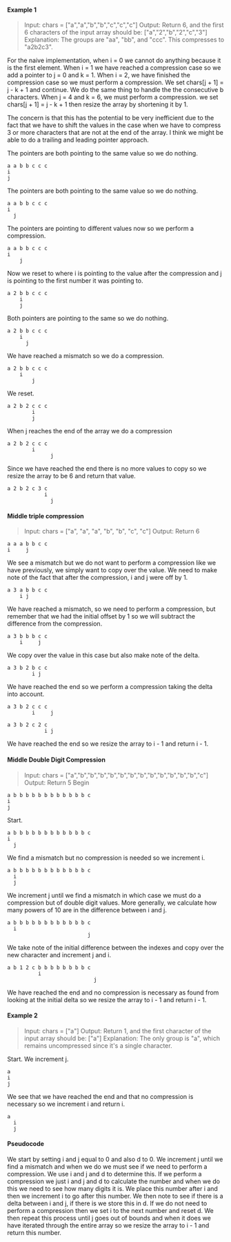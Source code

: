 #### Example 1
> Input: chars = ["a","a","b","b","c","c","c"]
Output: Return 6, and the first 6 characters of the input array should be: ["a","2","b","2","c","3"]
Explanation: The groups are "aa", "bb", and "ccc". This compresses to "a2b2c3".

For the naive implementation, when i = 0 we cannot do anything because it is the first element. When i = 1 we have reached a compression case so we add a pointer to j = 0 and k = 1. When i = 2, we have finished the compression case so we must perform a compression. We set chars[j + 1] = j - k + 1 and continue. We do the same thing to handle the the consecutive b characters. When j = 4 and k = 6, we must perform a compression. we set chars[j + 1] = j - k + 1 then resize the array by shortening it by 1.

The concern is that this has the potential to be very inefficient due to the fact that we have to shift the values in the case when we have to compress 3 or more characters that are not at the end of the array. I think we might be able to do a trailing and leading pointer approach.

The pointers are both pointing to the same value so we do nothing. 
```
a a b b c c c
i
j
```
The pointers are both pointing to the same value so we do nothing.
```
a a b b c c c
i
  j
```
The pointers are pointing to different values now so we perform a compression.
```
a a b b c c c
i
    j
```
Now we reset to where i is pointing to the value after the compression and j is pointing to the first number it was pointing to.
```
a 2 b b c c c
    i
    j
```
Both pointers are pointing to the same so we do nothing.
```
a 2 b b c c c
    i
      j
```
We have reached a mismatch so we do a compression.
```
a 2 b b c c c
    i
        j
```
We reset.
```
a 2 b 2 c c c
        i
        j
```
When j reaches the end of the array we do a compression
```
a 2 b 2 c c c
        i
              j
```
Since we have reached the end there is no more values to copy so we resize the array to be 6 and return that value.
```
a 2 b 2 c 3 c
            i
              j
```
#### Middle triple compression
> Input: chars = ["a", "a", "a", "b", "b", "c", "c"]
Output: Return 6

```
a a a b b c c
i     j
```
We see a mismatch but we do not want to perform a compression like we have previously, we simply want to copy over the value. We need to make note of the fact that after the compression, i and j were off by 1.
```
a 3 a b b c c
    i j
```
We have reached a mismatch, so we need to perform a compression, but remember that we had the initial offset by 1 so we will subtract the difference from the compression.
```
a 3 b b b c c
    i     j
```
We copy over the value in this case but also make note of the delta.
```
a 3 b 2 b c c
        i j
```
We have reached the end so we perform a compression taking the delta into account.
```
a 3 b 2 c c c
        i     j
```
```
a 3 b 2 c 2 c
            i j
```
We have reached the end so we resize the array to i - 1 and return i - 1.

#### Middle Double Digit Compression
> Input: chars = ["a","b","b","b","b","b","b","b","b","b","b","b","b","c"]
Output: Return 5
Begin
```
a b b b b b b b b b b b b c
i
j
```
Start.
```
a b b b b b b b b b b b b c
i
  j
```
We find a mismatch but no compression is needed so we increment i.
```
a b b b b b b b b b b b b c
  i
  j
```
We increment j until we find a mismatch in which case we must do a compression but of double digit values. More generally, we calculate how many powers of 10 are in the difference between i and j.
```
a b b b b b b b b b b b b c
  i
                          j
```
We take note of the initial difference between the indexes and copy over the new character and increment j and i.  
```
a b 1 2 c b b b b b b b b c
          i
                            j
```
We have reached the end and no compression is necessary as found from looking at the initial delta so we resize the array to i - 1 and return i - 1.

#### Example 2
> Input: chars = ["a"]
Output: Return 1, and the first character of the input array should be: ["a"]
Explanation: The only group is "a", which remains uncompressed since it's a single character.

Start. We increment j.
```
a
i
j
```
We see that we have reached the end and that no compression is necessary so we increment i and return i.
```
a
  i
  j
```
#### Pseudocode
We start by setting i and j equal to 0 and also d to 0. We increment j until we find a mismatch and when we do we must see if we need to perform a compression. We use i and j and d to determine this. If we perform a compression we just i and j and d to calculate the number and when we do this we need to see how many digits it is. We place this number after i and then we increment i to go after this number. We then note to see if there is a delta between i and j, if there is we store this in d. If we do not need to perform a compression then we set i to the next number and reset d. We then repeat this process until j goes out of bounds and when it does we have iterated through the entire array so we resize the array to i - 1 and return this number.